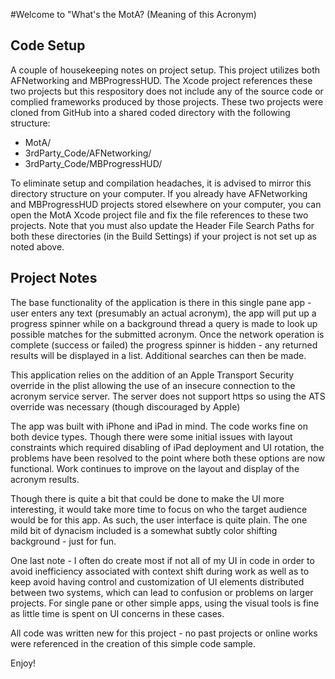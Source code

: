 #Welcome to "What's the MotA? (Meaning of this Acronym)

## Code Setup

A couple of housekeeping notes on project setup.  This project utilizes both AFNetworking and MBProgressHUD.  The Xcode project references these two projects but this respository does not include any of the source code or complied frameworks produced by those projects. These two projects were cloned from GitHub into a shared coded directory with the following structure:

* MotA/
* 3rdParty_Code/AFNetworking/
* 3rdParty_Code/MBProgressHUD/

To eliminate setup and compilation headaches, it is advised to mirror this directory structure on your computer.  If you already have AFNetworking and MBProgressHUD projects stored elsewhere on your computer, you can open the MotA Xcode project file and fix the file references to these two projects. Note that you must also update the Header File Search Paths for both these directories (in the Build Settings) if your project is not set up as noted above.

## Project Notes

The base functionality of the application is there in this single pane app - user enters any text (presumably an actual acronym), the app will put up a progress spinner while on a background thread a query is made to look up possible matches for the submitted acronym.  Once the network operation is complete (success or failed) the progress spinner is hidden - any returned results will be displayed in a list.  Additional searches can then be made.

This application relies on the addition of an Apple Transport Security override in the plist allowing the use of an insecure connection to the acronym service server.  The server does not support https so using the ATS override was necessary (though discouraged by Apple)

The app was built with iPhone and iPad in mind.  The code works fine on both device types. Though there were some initial issues with layout constraints which required disabling of iPad deployment and UI rotation, the problems have been resolved to the point where both these options are now functional.  Work continues to improve on the layout and display of the acronym results.

Though there is quite a bit that could be done to make the UI more interesting, it would take more time to focus on who the target audience would be for this app.  As such, the user interface is quite plain.  The one mild bit of dynacism included is a somewhat subtly color shifting background - just for fun.

One last note - I often do create most if not all of my UI in code in order to avoid inefficiency associated with context shift during work as well as to keep avoid having control and customization of UI elements distributed between two systems, which can lead to confusion or problems on larger projects.  For single pane or other simple apps, using the visual tools is fine as little time is spent on UI concerns in these cases.

All code was written new for this project - no past projects or online works were referenced in the creation of this simple code sample.

Enjoy!

